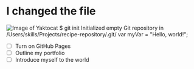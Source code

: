 # I changed the file
![Image of Yaktocat](https://octodex.github.com/images/yaktocat.png)
$ git init
Initialized empty Git repository in /Users/skills/Projects/recipe-repository/.git/
var myVar = "Hello, world!";
- [ ] Turn on GitHub Pages
- [ ] Outline my portfolio
- [ ] Introduce myself to the world
